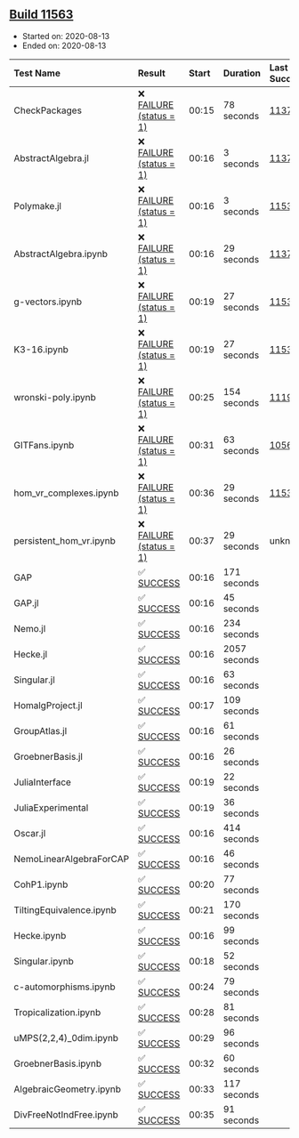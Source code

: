 ## [Build 11563](https://oscarci.mathematik.uni-kl.de/job/oscar/11563/)

* Started on: 2020-08-13
* Ended on: 2020-08-13

| Test Name    | Result | Start | Duration | Last Success | First Failure |
|:-------------|:-------|:------|:---------|:-------------|:--------------|
| CheckPackages | ❌ [FAILURE (status = 1)](https://oscarci.mathematik.uni-kl.de/job/oscar/11563/artifact/logs/build-11563/CheckPackages.log) | 00:15 | 78 seconds | [11376](https://oscarci.mathematik.uni-kl.de/job/oscar/11376/) | [11377](https://oscarci.mathematik.uni-kl.de/job/oscar/11377/) |
| AbstractAlgebra.jl | ❌ [FAILURE (status = 1)](https://oscarci.mathematik.uni-kl.de/job/oscar/11563/artifact/logs/build-11563/AbstractAlgebra.jl.log) | 00:16 | 3 seconds | [11376](https://oscarci.mathematik.uni-kl.de/job/oscar/11376/) | [11377](https://oscarci.mathematik.uni-kl.de/job/oscar/11377/) |
| Polymake.jl | ❌ [FAILURE (status = 1)](https://oscarci.mathematik.uni-kl.de/job/oscar/11563/artifact/logs/build-11563/Polymake.jl.log) | 00:16 | 3 seconds | [11532](https://oscarci.mathematik.uni-kl.de/job/oscar/11532/) | [11533](https://oscarci.mathematik.uni-kl.de/job/oscar/11533/) |
| AbstractAlgebra.ipynb | ❌ [FAILURE (status = 1)](https://oscarci.mathematik.uni-kl.de/job/oscar/11563/artifact/logs/build-11563/AbstractAlgebra.ipynb.log) | 00:16 | 29 seconds | [11376](https://oscarci.mathematik.uni-kl.de/job/oscar/11376/) | [11377](https://oscarci.mathematik.uni-kl.de/job/oscar/11377/) |
| g-vectors.ipynb | ❌ [FAILURE (status = 1)](https://oscarci.mathematik.uni-kl.de/job/oscar/11563/artifact/logs/build-11563/g-vectors.ipynb.log) | 00:19 | 27 seconds | [11532](https://oscarci.mathematik.uni-kl.de/job/oscar/11532/) | [11533](https://oscarci.mathematik.uni-kl.de/job/oscar/11533/) |
| K3-16.ipynb | ❌ [FAILURE (status = 1)](https://oscarci.mathematik.uni-kl.de/job/oscar/11563/artifact/logs/build-11563/K3-16.ipynb.log) | 00:19 | 27 seconds | [11532](https://oscarci.mathematik.uni-kl.de/job/oscar/11532/) | [11533](https://oscarci.mathematik.uni-kl.de/job/oscar/11533/) |
| wronski-poly.ipynb | ❌ [FAILURE (status = 1)](https://oscarci.mathematik.uni-kl.de/job/oscar/11563/artifact/logs/build-11563/wronski-poly.ipynb.log) | 00:25 | 154 seconds | [11192](https://oscarci.mathematik.uni-kl.de/job/oscar/11192/) | [11193](https://oscarci.mathematik.uni-kl.de/job/oscar/11193/) |
| GITFans.ipynb | ❌ [FAILURE (status = 1)](https://oscarci.mathematik.uni-kl.de/job/oscar/11563/artifact/logs/build-11563/GITFans.ipynb.log) | 00:31 | 63 seconds | [10566](https://oscarci.mathematik.uni-kl.de/job/oscar/10566/) | [10567](https://oscarci.mathematik.uni-kl.de/job/oscar/10567/) |
| hom_vr_complexes.ipynb | ❌ [FAILURE (status = 1)](https://oscarci.mathematik.uni-kl.de/job/oscar/11563/artifact/logs/build-11563/hom_vr_complexes.ipynb.log) | 00:36 | 29 seconds | [11532](https://oscarci.mathematik.uni-kl.de/job/oscar/11532/) | [11533](https://oscarci.mathematik.uni-kl.de/job/oscar/11533/) |
| persistent_hom_vr.ipynb | ❌ [FAILURE (status = 1)](https://oscarci.mathematik.uni-kl.de/job/oscar/11563/artifact/logs/build-11563/persistent_hom_vr.ipynb.log) | 00:37 | 29 seconds | unknown | unknown |
| GAP | ✅ [SUCCESS](https://oscarci.mathematik.uni-kl.de/job/oscar/11563/artifact/logs/build-11563/GAP.log) | 00:16 | 171 seconds |  |  |
| GAP.jl | ✅ [SUCCESS](https://oscarci.mathematik.uni-kl.de/job/oscar/11563/artifact/logs/build-11563/GAP.jl.log) | 00:16 | 45 seconds |  |  |
| Nemo.jl | ✅ [SUCCESS](https://oscarci.mathematik.uni-kl.de/job/oscar/11563/artifact/logs/build-11563/Nemo.jl.log) | 00:16 | 234 seconds |  |  |
| Hecke.jl | ✅ [SUCCESS](https://oscarci.mathematik.uni-kl.de/job/oscar/11563/artifact/logs/build-11563/Hecke.jl.log) | 00:16 | 2057 seconds |  |  |
| Singular.jl | ✅ [SUCCESS](https://oscarci.mathematik.uni-kl.de/job/oscar/11563/artifact/logs/build-11563/Singular.jl.log) | 00:16 | 63 seconds |  |  |
| HomalgProject.jl | ✅ [SUCCESS](https://oscarci.mathematik.uni-kl.de/job/oscar/11563/artifact/logs/build-11563/HomalgProject.jl.log) | 00:17 | 109 seconds |  |  |
| GroupAtlas.jl | ✅ [SUCCESS](https://oscarci.mathematik.uni-kl.de/job/oscar/11563/artifact/logs/build-11563/GroupAtlas.jl.log) | 00:16 | 61 seconds |  |  |
| GroebnerBasis.jl | ✅ [SUCCESS](https://oscarci.mathematik.uni-kl.de/job/oscar/11563/artifact/logs/build-11563/GroebnerBasis.jl.log) | 00:16 | 26 seconds |  |  |
| JuliaInterface | ✅ [SUCCESS](https://oscarci.mathematik.uni-kl.de/job/oscar/11563/artifact/logs/build-11563/JuliaInterface.log) | 00:19 | 22 seconds |  |  |
| JuliaExperimental | ✅ [SUCCESS](https://oscarci.mathematik.uni-kl.de/job/oscar/11563/artifact/logs/build-11563/JuliaExperimental.log) | 00:19 | 36 seconds |  |  |
| Oscar.jl | ✅ [SUCCESS](https://oscarci.mathematik.uni-kl.de/job/oscar/11563/artifact/logs/build-11563/Oscar.jl.log) | 00:16 | 414 seconds |  |  |
| NemoLinearAlgebraForCAP | ✅ [SUCCESS](https://oscarci.mathematik.uni-kl.de/job/oscar/11563/artifact/logs/build-11563/NemoLinearAlgebraForCAP.log) | 00:16 | 46 seconds |  |  |
| CohP1.ipynb | ✅ [SUCCESS](https://oscarci.mathematik.uni-kl.de/job/oscar/11563/artifact/logs/build-11563/CohP1.ipynb.log) | 00:20 | 77 seconds |  |  |
| TiltingEquivalence.ipynb | ✅ [SUCCESS](https://oscarci.mathematik.uni-kl.de/job/oscar/11563/artifact/logs/build-11563/TiltingEquivalence.ipynb.log) | 00:21 | 170 seconds |  |  |
| Hecke.ipynb | ✅ [SUCCESS](https://oscarci.mathematik.uni-kl.de/job/oscar/11563/artifact/logs/build-11563/Hecke.ipynb.log) | 00:16 | 99 seconds |  |  |
| Singular.ipynb | ✅ [SUCCESS](https://oscarci.mathematik.uni-kl.de/job/oscar/11563/artifact/logs/build-11563/Singular.ipynb.log) | 00:18 | 52 seconds |  |  |
| c-automorphisms.ipynb | ✅ [SUCCESS](https://oscarci.mathematik.uni-kl.de/job/oscar/11563/artifact/logs/build-11563/c-automorphisms.ipynb.log) | 00:24 | 79 seconds |  |  |
| Tropicalization.ipynb | ✅ [SUCCESS](https://oscarci.mathematik.uni-kl.de/job/oscar/11563/artifact/logs/build-11563/Tropicalization.ipynb.log) | 00:28 | 81 seconds |  |  |
| uMPS(2,2,4)_0dim.ipynb | ✅ [SUCCESS](https://oscarci.mathematik.uni-kl.de/job/oscar/11563/artifact/logs/build-11563/uMPS-2-2-4-_0dim.ipynb.log) | 00:29 | 96 seconds |  |  |
| GroebnerBasis.ipynb | ✅ [SUCCESS](https://oscarci.mathematik.uni-kl.de/job/oscar/11563/artifact/logs/build-11563/GroebnerBasis.ipynb.log) | 00:32 | 60 seconds |  |  |
| AlgebraicGeometry.ipynb | ✅ [SUCCESS](https://oscarci.mathematik.uni-kl.de/job/oscar/11563/artifact/logs/build-11563/AlgebraicGeometry.ipynb.log) | 00:33 | 117 seconds |  |  |
| DivFreeNotIndFree.ipynb | ✅ [SUCCESS](https://oscarci.mathematik.uni-kl.de/job/oscar/11563/artifact/logs/build-11563/DivFreeNotIndFree.ipynb.log) | 00:35 | 91 seconds |  |  |
